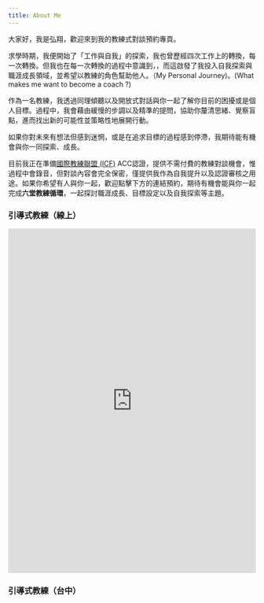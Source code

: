 ```yaml
---
title: About Me
---
```


大家好，我是弘翔，歡迎來到我的教練式對談預約專頁。

求學時期，我便開始了「工作與自我」的探索，我也曾歷經四次工作上的轉換，每一次轉換。但我也在每一次轉換的過程中意識到，，而這啟發了我投入自我探索與職涯成長領域，並希望以教練的角色幫助他人。（My Personal Journey)。(What makes me want to become a coach ?)

作為一名教練，我透過同理傾聽以及開放式對話與你一起了解你目前的困擾或是個人目標。過程中，我會藉由緩慢的步調以及精準的提問，協助你釐清思緒、覺察盲點，進而找出新的可能性並策略性地展開行動。

如果你對未來有想法但感到迷惘，或是在追求目標的過程感到停滯，我期待能有機會與你一同探索、成長。

目前我正在準備[國際教練聯盟 (ICF)](https://icftaiwan.org/) ACC認證，提供不需付費的教練對談機會，惟過程中會錄音，但對談內容會完全保密，僅提供我作為自我提升以及認證審核之用途。如果你希望有人與你一起，歡迎點擊下方的連結預約，期待有機會能與你一起完成**六堂教練循環**，一起探討職涯成長、目標設定以及自我探索等主題。


### 引導式教練（線上）
<!-- Morgen inline widget begin -->
<iframe src="https://book.morgen.so/joseanchien/online-coaching" width="100%" height="700px" style="border: none"></iframe>
<!-- Morgen inline widget end -->

### 引導式教練（台中）
